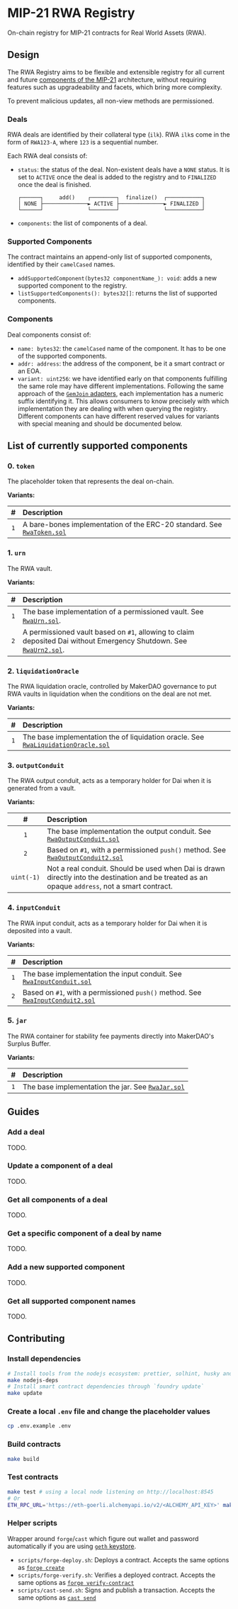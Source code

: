 # MIP-21 RWA Registry

On-chain registry for MIP-21 contracts for Real World Assets (RWA).

## Design

The RWA Registry aims to be flexible and extensible registry for all current and future [components of the
MIP-21](https://github.com/clio-finance/mip21-toolkit) architecture, without requiring features such as upgradeability
and facets, which bring more complexity.

To prevent malicious updates, all non-view methods are permissioned.

### Deals

RWA deals are identified by their collateral type (`ilk`). RWA `ilk`s come in the form of `RWA123-A`, where `123` is a
sequential number.

Each RWA deal consists of:

- `status`: the status of the deal. Non-existent deals have a `NONE` status. It is set to `ACTIVE` once the deal is
  added to the registry and to `FINALIZED` once the deal is finished.
  ```
  ┌──────┐     add()    ┌────────┐  finalize()  ┌───────────┐
  │ NONE ├──────────────► ACTIVE ├──────────────► FINALIZED │
  └──────┘              └────────┘              └───────────┘
  ```
- `components`: the list of components of a deal.

### Supported Components

The contract maintains an append-only list of supported components, identified by their `camelCased` names.

- `addSupportedComponent(bytes32 componentName_): void`: adds a new supported component to the registry.
- `listSupportedComponents(): bytes32[]`: returns the list of supported components.

### Components

Deal components consist of:

- `name: bytes32`: the `camelCased` name of the component. It has to be one of the supported components.
- `addr: address`: the address of the component, be it a smart contract or an EOA.
- `variant: uint256`: we have identified
  early on that components fulfilling the same role may have different implementations. Following the same approach of
  the [`GemJoin` adapters](https://github.com/makerdao/dss-gem-joins/), each implementation has a numeric suffix
  identifying it. This allows consumers to know precisely with which implementation they are dealing with when
  querying the registry. Different components can have different reserved values for variants with special meaning and
  should be documented below.

## List of currently supported components

### 0. `token`

The placeholder token that represents the deal on-chain.

**Variants:**

|  #  | Description                                                                                                                                                 |
| :-: | :---------------------------------------------------------------------------------------------------------------------------------------------------------- |
| `1` | A bare-bones implementation of the ERC-20 standard. See [`RwaToken.sol`](https://github.com/clio-finance/mip21-toolkit/blob/master/src/tokens/RwaToken.sol) |

### 1. `urn`

The RWA vault.

**Variants:**

|  #  | Description                                                                                                                    |
| :-: | :----------------------------------------------------------------------------------------------------------------------------- |
| `1` | The base implementation of a permissioned vault. See [`RwaUrn.sol`][rwa-urn].                                                  |
| `2` | A permissioned vault based on `#1`, allowing to claim deposited Dai without Emergency Shutdown. See [`RwaUrn2.sol`][rwa-urn2]. |

[rwa-urn]: https://github.com/clio-finance/mip21-toolkit/blob/master/src/urns/RwaUrn.sol
[rwa-urn2]: https://github.com/clio-finance/mip21-toolkit/blob/master/src/urns/RwaUrn2.sol

### 2. `liquidationOracle`

The RWA liquidation oracle, controlled by MakerDAO governance to put RWA vaults in liquidation when the conditions on
the deal are not met.

**Variants:**

|  #  | Description                                                                                                 |
| :-: | :---------------------------------------------------------------------------------------------------------- |
| `1` | The base implementation the of liquidation oracle. See [`RwaLiquidationOracle.sol`][rwa-liquidation-oracle] |

[rwa-liquidation-oracle]: https://github.com/clio-finance/mip21-toolkit/blob/master/src/oracles/RwaLiquidationOracle.sol

### 3. `outputConduit`

The RWA output conduit, acts as a temporary holder for Dai when it is generated from a vault.

**Variants:**

|     #      | Description                                                                                                                                     |
| :--------: | :---------------------------------------------------------------------------------------------------------------------------------------------- |
|    `1`     | The base implementation the output conduit. See [`RwaOutputConduit.sol`][rwa-output-conduit]                                                    |
|    `2`     | Based on `#1`, with a permissioned `push()` method. See [`RwaOutputConduit2.sol`][rwa-output-conduit2]                                          |
| `uint(-1)` | Not a real conduit. Should be used when Dai is drawn directly into the destination and be treated as an opaque `address`, not a smart contract. |

[rwa-output-conduit]: https://github.com/clio-finance/mip21-toolkit/blob/master/src/conduits/RwaOutputConduit.sol
[rwa-output-conduit2]: https://github.com/clio-finance/mip21-toolkit/blob/master/src/conduits/RwaOutputConduit2.sol

### 4. `inputConduit`

The RWA input conduit, acts as a temporary holder for Dai when it is deposited into a vault.

**Variants:**

|  #  | Description                                                                                          |
| :-: | :--------------------------------------------------------------------------------------------------- |
| `1` | The base implementation the input conduit. See [`RwaInputConduit.sol`][rwa-input-conduit]            |
| `2` | Based on `#1`, with a permissioned `push()` method. See [`RwaInputConduit2.sol`][rwa-input-conduit2] |

[rwa-input-conduit]: https://github.com/clio-finance/mip21-toolkit/blob/master/src/conduits/RwaInputConduit.sol
[rwa-input-conduit2]: https://github.com/clio-finance/mip21-toolkit/blob/master/src/conduits/RwaInputConduit2.sol

### 5. `jar`

The RWA container for stability fee payments directly into MakerDAO's Surplus Buffer.

**Variants:**

|  #  | Description                                                  |
| :-: | :----------------------------------------------------------- |
| `1` | The base implementation the jar. See [`RwaJar.sol`][rwa-jar] |

[rwa-jar]: https://github.com/clio-finance/mip21-toolkit/blob/master/src/jars/RwaJar.sol

## Guides

### Add a deal

TODO.

### Update a component of a deal

TODO.

### Get all components of a deal

TODO.

### Get a specific component of a deal by name

TODO.

### Add a new supported component

TODO.

### Get all supported component names

TODO.

## Contributing

### Install dependencies

```bash
# Install tools from the nodejs ecosystem: prettier, solhint, husky and lint-staged
make nodejs-deps
# Install smart contract dependencies through `foundry update`
make update
```

### Create a local `.env` file and change the placeholder values

```bash
cp .env.example .env
```

### Build contracts

```bash
make build
```

### Test contracts

```bash
make test # using a local node listening on http://localhost:8545
# Or
ETH_RPC_URL='https://eth-goerli.alchemyapi.io/v2/<ALCHEMY_API_KEY>' make test # using a remote node
```

### Helper scripts

Wrapper around `forge`/`cast` which figure out wallet and password automatically if you are using [`geth` keystore](https://geth.ethereum.org/docs/interface/managing-your-accounts).

- `scripts/forge-deploy.sh`: Deploys a contract. Accepts the same options as [`forge create`](https://book.getfoundry.sh/reference/forge/forge-create.html)
- `scripts/forge-verify.sh`: Verifies a deployed contract. Accepts the same options as [`forge verify-contract`](https://book.getfoundry.sh/reference/forge/forge-verify-contract.html)
- `scripts/cast-send.sh`: Signs and publish a transaction. Accepts the same options as [`cast send`](https://book.getfoundry.sh/reference/cast/cast-send.html)
